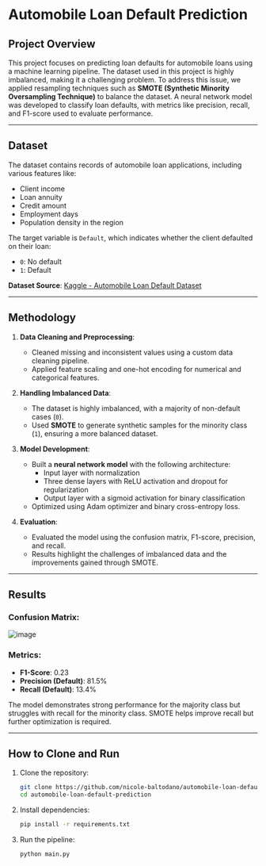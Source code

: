 # Automobile Loan Default Prediction

## Project Overview
This project focuses on predicting loan defaults for automobile loans using a machine learning pipeline. The dataset used in this project is highly imbalanced, making it a challenging problem. To address this issue, we applied resampling techniques such as **SMOTE (Synthetic Minority Oversampling Technique)** to balance the dataset. A neural network model was developed to classify loan defaults, with metrics like precision, recall, and F1-score used to evaluate performance.

---

## Dataset
The dataset contains records of automobile loan applications, including various features like:
- Client income
- Loan annuity
- Credit amount
- Employment days
- Population density in the region

The target variable is `Default`, which indicates whether the client defaulted on their loan:
- `0`: No default
- `1`: Default

**Dataset Source**: [Kaggle - Automobile Loan Default Dataset](https://www.kaggle.com/competitions/automobile-loan-default-prediction/data)

---

## Methodology
1. **Data Cleaning and Preprocessing**:
   - Cleaned missing and inconsistent values using a custom data cleaning pipeline.
   - Applied feature scaling and one-hot encoding for numerical and categorical features.

2. **Handling Imbalanced Data**:
   - The dataset is highly imbalanced, with a majority of non-default cases (`0`).
   - Used **SMOTE** to generate synthetic samples for the minority class (`1`), ensuring a more balanced dataset.

3. **Model Development**:
   - Built a **neural network model** with the following architecture:
     - Input layer with normalization
     - Three dense layers with ReLU activation and dropout for regularization
     - Output layer with a sigmoid activation for binary classification
   - Optimized using Adam optimizer and binary cross-entropy loss.

4. **Evaluation**:
   - Evaluated the model using the confusion matrix, F1-score, precision, and recall.
   - Results highlight the challenges of imbalanced data and the improvements gained through SMOTE.

---

## Results
### Confusion Matrix:


![image](https://github.com/user-attachments/assets/574c0645-97c1-4079-be53-ceb7b2038a1d)


### Metrics:
- **F1-Score**: 0.23
- **Precision (Default)**: 81.5%
- **Recall (Default)**: 13.4%

The model demonstrates strong performance for the majority class but struggles with recall for the minority class. SMOTE helps improve recall but further optimization is required.

---

## How to Clone and Run
1. Clone the repository:
   ```bash
   git clone https://github.com/nicole-baltodano/automobile-loan-default-prediction.git
   cd automobile-loan-default-prediction
   ```
2. Install dependencies:
   ```bash
   pip install -r requirements.txt
   ```
3. Run the pipeline:
   ```bash
   python main.py
   ```


